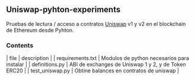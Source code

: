 ## Uniswap-pyhton-experiments

Pruebas de lectura / acceso a contratos [Uniswap](uniswap.exchange) v1 y v2 en el blockchain de Ethereum desde Pyhton.

### Contents

| file | description |
| requirements.txt | Modulos de python necesarios para instalar |
| definitions.py | ABI de exchanges de Uniswap 1 y 2, y de Token ERC20 |
| test_uniswap.py | Obtine balances en contratos de uniswap |

